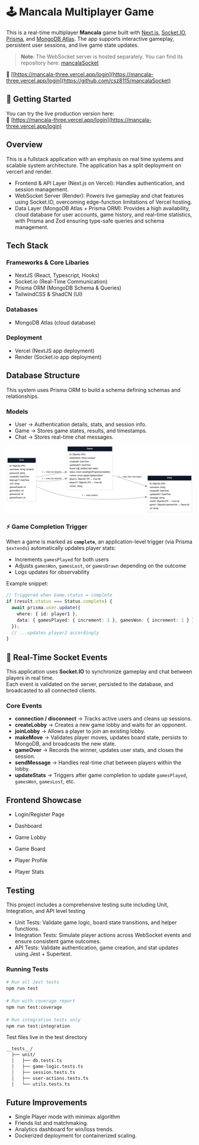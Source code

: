 # 🕹️ Mancala Multiplayer Game

This is a real-time multiplayer **Mancala** game built with [Next.js](https://nextjs.org), [Socket.IO](https://socket.io/), [Prisma](https://www.prisma.io/), and [MongoDB Atlas](https://www.mongodb.com/atlas). The app supports interactive gameplay, persistent user sessions, and live game state updates.

> **Note**: The WebSocket server is hosted separately. You can find its repository here: [mancalaSocket](https://github.com/csz8115/mancalaSocket)

🔗 [[https://mancala-three.vercel.app/login](https://mancala-three.vercel.app/login](https://github.com/csz8115/mancalaSocket)

## 🚀 Getting Started

You can try the live production version here:  
🔗 [https://mancala-three.vercel.app/login](https://mancala-three.vercel.app/login)

## Overview

This is a fullstack application with an emphasis on real time systems and scalable system architecture.
The application has a split deployment on vercerl and render.
- Frontend & API Layer (Next.js on Vercel): Handles authentication, and session management.
- WebSocket Server (Render): Powers live gameplay and chat features using Socket.IO, overcoming edge-function limitations of Vercel hosting.
- Data Layer (MongoDB Atlas + Prisma ORM): Provides a high availability, cloud database for user accounts, game history, and real-time statistics, with Prisma and Zod ensuring type-safe queries and schema management.

## Tech Stack 

### Frameworks & Core Libaries
- NextJS (React, Typescript, Hooks)
- Socket.io (Real-Time Communication)
- Prisma ORM (MongoDB Schema & Queries)
- TailwindCSS & ShadCN (UI)

### Databases
- MongoDB Atlas (cloud database)

### Deployment
- Vercel (NextJS app deployment)
- Render (Socket.io app deployment)

## Database Structure

This system uses Prisma ORM to build a schema defining schemas and relationships.

### Models

- User → Authentication details, stats, and session info.
- Game → Stores game states, results, and timestamps.
- Chat → Stores real-time chat messages.

![Mancala ERD](./src/img/mancala_erd.png)

### ⚡ Game Completion Trigger
When a game is marked as **`complete`**, an application-level trigger (via Prisma `$extends`) automatically updates player stats:

- Increments `gamesPlayed` for both users  
- Adjusts `gamesWon`, `gamesLost`, or `gamesDrawn` depending on the outcome  
- Logs updates for observability  

Example snippet:  
```ts
// Triggered when Game.status = complete
if (result.status === Status.complete) {
  await prisma.user.update({
    where: { id: player1 },
    data: { gamesPlayed: { increment: 1 }, gamesWon: { increment: 1 } }
  });
  // ...updates player2 accordingly
}
```

## 🔌 Real-Time Socket Events

This application uses **Socket.IO** to synchronize gameplay and chat between players in real time.  
Each event is validated on the server, persisted to the database, and broadcasted to all connected clients.

### Core Events

- **connection / disconnect** → Tracks active users and cleans up sessions.  
- **createLobby** → Creates a new game lobby and waits for an opponent.  
- **joinLobby** → Allows a player to join an existing lobby.  
- **makeMove** → Validates player moves, updates board state, persists to MongoDB, and broadcasts the new state.  
- **gameOver** → Records the winner, updates user stats, and closes the session.  
- **sendMessage** → Handles real-time chat between players within the lobby.  
- **updateStats** → Triggers after game completion to update `gamesPlayed`, `gamesWon`, `gamesLost`, etc.  

## Frontend Showcase

- Login/Register Page

- Dashboard

- Game Lobby 

- Game Board

- Player Profile

- Player Stats

## Testing

This project includes a comprehensive testing suite including Unit, Integration, and API level testing
- Unit Tests: Validate game logic, board state transitions, and helper functions.
- Integration Tests: Simulate player actions across WebSocket events and ensure consistent game outcomes.
- API Tests: Validate authentication, game creation, and stat updates using Jest + Supertest.

### Running Tests

```bash
# Run all Jest tests
npm run test

# Run with coverage report
npm run test:coverage

# Run integration tests only
npm run test:integration

```

Test files live in the test directory 
```text
__tests__/
  ├── unit/
  │   ├── db.tests.ts
  │   ├── game-logic.tests.ts
  │   ├── session.tests.ts
  │   ├── user-actions.tests.ts
  │   └── utils.tests.ts
```
  
## Future Improvements

- Single Player mode with minimax algorithm
- Friends list and matchmaking.
- Analytics dashboard for win/loss trends.
- Dockerized deployment for containerized scaling.

